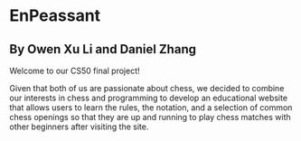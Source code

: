 # EnPeassant
## By Owen Xu Li and Daniel Zhang

Welcome to our CS50 final project! 

Given that both of us are passionate about chess, we decided to combine our interests in chess and programming to develop an educational website that allows users to learn the rules, the notation, and a selection of common chess openings so that they are up and running to play chess matches with other beginners after visiting the site.




